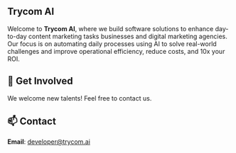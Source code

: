 ## Trycom AI 

Welcome to **Trycom AI**, where we build software solutions to enhance day-to-day content marketing tasks businesses and digital marketing agencies. Our focus is on automating daily processes using AI to solve real-world challenges and improve operational efficiency, reduce costs, and 10x your ROI.

## 🤝 Get Involved

We welcome new talents! Feel free to contact us.

## 📫 Contact

**Email**: developer@trycom.ai
